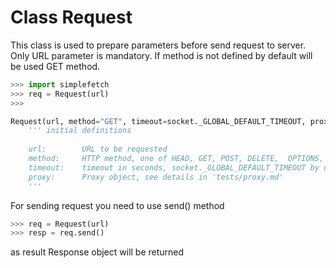 # Class Request

This class is used to prepare parameters before send request to server. Only URL parameter is mandatory. If method is not defined by default will be used GET method.

```python
>>> import simplefetch
>>> req = Request(url)
>>> 
```

```python
Request(url, method="GET", timeout=socket._GLOBAL_DEFAULT_TIMEOUT, proxy=None):
    ''' initial definitions 
        
    url:        URL to be requested
    method:     HTTP method, one of HEAD, GET, POST, DELETE,  OPTIONS, PUT, TRACE. GET is used by default.
    timeout:    timeout in seconds, socket._GLOBAL_DEFAULT_TIMEOUT by default
    proxy:      Proxy object, see details in 'tests/proxy.md'
    '''
```

For sending request you need to use send() method
```python
>>> req = Request(url)
>>> resp = req.send()
```
as result Response object will be returned



